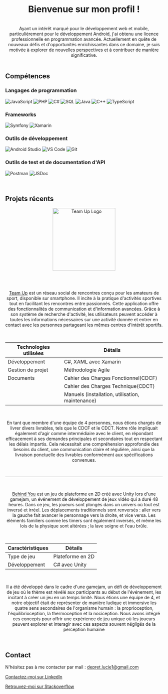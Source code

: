 <h1 align="center">
  Bienvenue sur mon profil !
</h1>

<br>

<div align="center">
  Ayant un intérêt marqué pour le développement web et mobile, particulièrement pour le développement Android, j'ai obtenu une licence professionnelle en programmation avancée. 
  Actuellement en quête de nouveaux défis et d'opportunités enrichissantes dans ce domaine, je suis motivée à explorer de nouvelles perspectives et à contribuer de manière significative.
</div>

<br>

## Compétences

### Langages de programmation
![JavaScript](https://img.shields.io/badge/JavaScript-yellow?style=for-the-badge&logo=javascript&logoColor=white)
![PHP](https://img.shields.io/badge/PHP-blue?style=for-the-badge&logo=php&logoColor=white)
![C#](https://img.shields.io/badge/C%23-purple?style=for-the-badge&logo=c-sharp&logoColor=white)
![SQL](https://img.shields.io/badge/SQL-orange?style=for-the-badge&logo=sql&logoColor=white)
![Java](https://img.shields.io/badge/Java-red?style=for-the-badge&logo=java&logoColor=white)
![C++](https://img.shields.io/badge/C++-blueviolet?style=for-the-badge&logo=c%2B%2B&logoColor=white)
![TypeScript](https://img.shields.io/badge/TypeScript-blue?style=for-the-badge&logo=typescript&logoColor=white)

### Frameworks
![Symfony](https://img.shields.io/badge/Symfony-black?style=for-the-badge&logo=symfony&logoColor=white)
![Xamarin](https://img.shields.io/badge/Xamarin-purple?style=for-the-badge&logo=xamarin&logoColor=white)

### Outils de développement
![Android Studio](https://img.shields.io/badge/Android%20Studio-green?style=for-the-badge&logo=android-studio&logoColor=white)
![VS Code](https://img.shields.io/badge/VS%20Code-blue?style=for-the-badge&logo=visual-studio-code&logoColor=white)
![Git](https://img.shields.io/badge/Git-black?style=for-the-badge&logo=git&logoColor=white)

### Outils de test et de documentation d'API
![Postman](https://img.shields.io/badge/Postman-orange?style=for-the-badge&logo=postman&logoColor=white)
![JSDoc](https://img.shields.io/badge/JSDoc-green?style=for-the-badge&logo=javascript&logoColor=white)

<br>

## Projets récents

<div align="center">
  <img src="https://github.com/DepretLucie/presentation/assets/95081261/86fbe92b-3b97-41b6-b27c-3164b7e617d9" alt="Team Up Logo" width="200">

  <br><br>

  [Team Up](lien_vers_projet_2) est un réseau social de rencontres conçu pour les amateurs de sport, disponible sur smartphone. Il incite à la pratique d'activités sportives tout en facilitant les rencontres entre passionnés. Cette application offre des fonctionnalités de communication et d'information   avancées. Grâce à son système de recherche d'activité, les utilisateurs peuvent accéder à toutes les informations nécessaires sur une activité donnée et entrer en contact avec les personnes partageant les mêmes centres d'intérêt sportifs.

  <br>
  
  | Technologies utilisées        | Détails                                                 |
  |-------------------------------|---------------------------------------------------------|
  | Développement                 | C#, XAML avec Xamarin                                   |
  | Gestion de projet             | Méthodologie Agile                                      |
  | Documents                     | Cahier des Charges Fonctionnel(CDCF)                    |
  |                               | Cahier des Charges Technique(CDCT)                      |
  |                               | Manuels (installation, utilisation, maintenance)        |

  <br>
  
  En tant que membre d'une équipe de 4 personnes, nous étions chargés de livrer divers livrables, tels que le CDCF et le CDCT. Notre rôle impliquait également d'agir comme intermédiaire avec le client, en répondant efficacement à ses demandes principales et secondaires tout en respectant les délais impartis. Cela nécessitait une compréhension approfondie des besoins du client, une communication claire et régulière, ainsi que la livraison ponctuelle des livrables conformément aux spécifications convenues.
</div>

<br>

---

<br>

<div align="center">
  
  [Behind You](https://github.com/DepretLucie/Jeu-Behind-You) est un jeu de plateforme en 2D créé avec Unity lors d'une gamejam, un événement de développement de jeux vidéo qui a duré 48 heures. Dans ce jeu, les joueurs sont plongés dans un univers où tout est inversé et irréel. Les déplacements traditionnels sont renversés : aller vers la gauche fait avancer le personnage vers la droite, et vice versa. Les éléments familiers comme les timers sont également inversés, et même les lois de la physique sont altérées ; la lave soigne et l'eau brûle.
  
  <br>

  | Caractéristiques              | Détails                                                 |
  |-------------------------------|---------------------------------------------------------|
  | Type de jeu                   | Plateforme en 2D                                        |
  | Développement                 | C# avec Unity                                           |

  <br>

  Il a été développé dans le cadre d'une gamejam, un défi de développement de jeu où le thème est révélé aux participants au début de l'événement, les incitant à créer un jeu en un temps limité. Nous étions une équipe de 4, et notre objectif était de représenter de manière ludique et immersive les quatre sens secondaires de l'organisme humain : la proprioception, l'équilibrioception, la thermoception et la nociception. Nous avons intégré ces concepts pour offrir une expérience de jeu unique où les joueurs peuvent explorer et interagir avec ces aspects souvent négligés de la perception humaine

  <br>
</div>

## Contact

N'hésitez pas à me contacter par mail : depret.lucie1@gmail.com

[Contactez-moi sur LinkedIn](https://www.linkedin.com/in/depretlucie1/)

[Retrouvez-moi sur Stackoverflow](https://stackoverflow.com/users/23599579/lucie-dprt)
